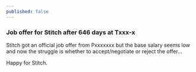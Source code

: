 ```yaml
---
published: false
---
```

### Job offer for Stitch after 646 days at Txxx-x

Stitch got an official job offer from Pxxxxxxx but the base salary seems low and now the struggle is whether to accept/negotiate or reject the offer...

Happy for Stitch.
